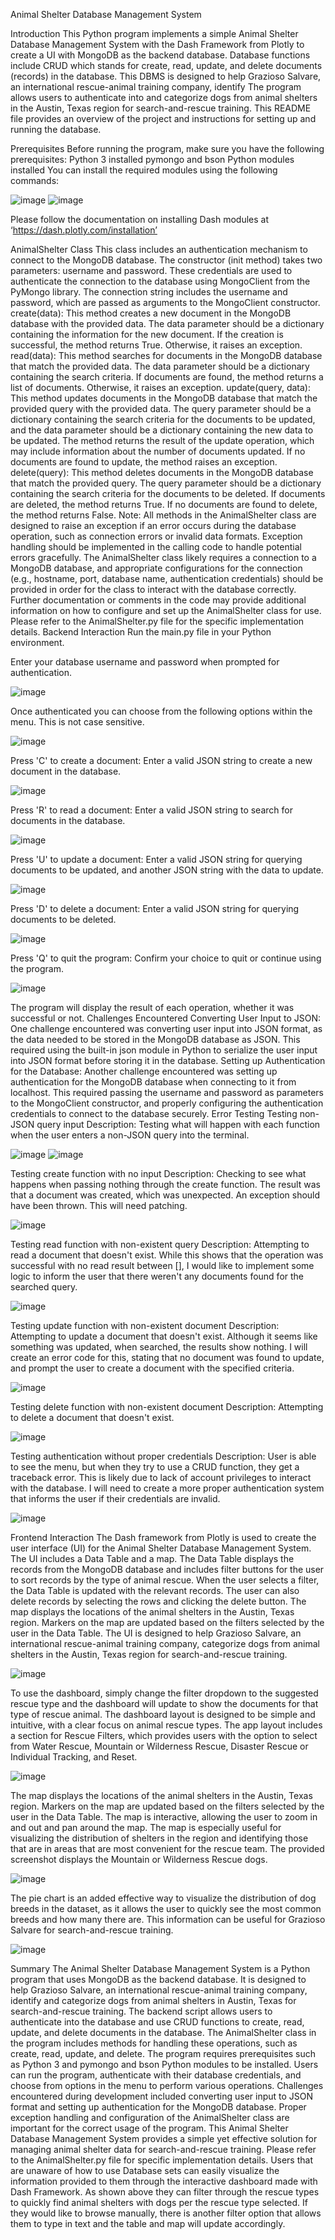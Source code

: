 Animal Shelter Database Management System

Introduction
This Python program implements a simple Animal Shelter Database Management System with the Dash Framework from Plotly to create a UI with MongoDB as the backend database. Database functions include CRUD which stands for create, read, update, and delete documents (records) in the database. This DBMS is designed to help Grazioso Salvare, an international rescue-animal training company, identify The program allows users to authenticate into and categorize dogs from animal shelters in the Austin, Texas region for search-and-rescue training. This README file provides an overview of the project and instructions for setting up and running the database.

Prerequisites
Before running the program, make sure you have the following prerequisites:
Python 3 installed
pymongo and bson Python modules installed
You can install the required modules using the following commands:

 ![image](https://user-images.githubusercontent.com/103894466/233904556-a41da507-e30c-4984-9934-c20d649c0474.png)
![image](https://user-images.githubusercontent.com/103894466/233904629-f75798b3-9d17-46bd-9793-fc410a4720f7.png)

 
Please follow the documentation on installing Dash modules at ‘https://dash.plotly.com/installation’ 

AnimalShelter Class
This class includes an authentication mechanism to connect to the MongoDB database. The constructor (init method) takes two parameters: username and password. These credentials are used to authenticate the connection to the database using MongoClient from the PyMongo library. The connection string includes the username and password, which are passed as arguments to the MongoClient constructor.
create(data): This method creates a new document in the MongoDB database with the provided data. The data parameter should be a dictionary containing the information for the new document. If the creation is successful, the method returns True. Otherwise, it raises an exception.
read(data): This method searches for documents in the MongoDB database that match the provided data. The data parameter should be a dictionary containing the search criteria. If documents are found, the method returns a list of documents. Otherwise, it raises an exception.
update(query, data): This method updates documents in the MongoDB database that match the provided query with the provided data. The query parameter should be a dictionary containing the search criteria for the documents to be updated, and the data parameter should be a dictionary containing the new data to be updated. The method returns the result of the update operation, which may include information about the number of documents updated. If no documents are found to update, the method raises an exception.
delete(query): This method deletes documents in the MongoDB database that match the provided query. The query parameter should be a dictionary containing the search criteria for the documents to be deleted. If documents are deleted, the method returns True. If no documents are found to delete, the method returns False. 
Note: All methods in the AnimalShelter class are designed to raise an exception if an error occurs during the database operation, such as connection errors or invalid data formats. Exception handling should be implemented in the calling code to handle potential errors gracefully. The AnimalShelter class likely requires a connection to a MongoDB database, and appropriate configurations for the connection (e.g., hostname, port, database name, authentication credentials) should be provided in order for the class to interact with the database correctly. Further documentation or comments in the code may provide additional information on how to configure and set up the AnimalShelter class for use. Please refer to the AnimalShelter.py file for the specific implementation details.
Backend Interaction
Run the main.py file in your Python environment.


Enter your database username and password when prompted for authentication.
 
 ![image](https://user-images.githubusercontent.com/103894466/233904777-ca488274-eb4a-47a7-bef2-97e93e64b06d.png)


Once authenticated you can choose from the following options within the menu. This is not case sensitive. 

![image](https://user-images.githubusercontent.com/103894466/233904797-5b43f05a-c57a-4fe5-b4f7-8518aca9720a.png)


Press 'C' to create a document: Enter a valid JSON string to create a new document in the database.

![image](https://user-images.githubusercontent.com/103894466/233904813-c3840470-88e4-4e48-be69-f0d44fc66756.png)


Press 'R' to read a document: Enter a valid JSON string to search for documents in the database.
 
 ![image](https://user-images.githubusercontent.com/103894466/233904860-75f8d5f9-5352-43a8-a950-c679e0a4d416.png)


Press 'U' to update a document: Enter a valid JSON string for querying documents to be updated, and another JSON string with the data to update.
 
![image](https://user-images.githubusercontent.com/103894466/233905020-863a07b3-8c70-4bc9-b404-16a3d270d41a.png)


Press 'D' to delete a document: Enter a valid JSON string for querying documents to be deleted.

![image](https://user-images.githubusercontent.com/103894466/233905037-b10970c7-26f2-4659-9836-2c141b8870cf.png)
 

Press 'Q' to quit the program: Confirm your choice to quit or continue using the program.
 
 ![image](https://user-images.githubusercontent.com/103894466/233904933-52e97c40-e99a-4ec7-b2dc-4634b61b29df.png)


The program will display the result of each operation, whether it was successful or not.
Challenges Encountered
Converting User Input to JSON: One challenge encountered was converting user input into JSON format, as the data needed to be stored in the MongoDB database as JSON. This required using the built-in json module in Python to serialize the user input into JSON format before storing it in the database.
Setting up Authentication for the Database: Another challenge encountered was setting up authentication for the MongoDB database when connecting to it from localhost. This required passing the username and password as parameters to the MongoClient constructor, and properly configuring the authentication credentials to connect to the database securely.
Error Testing
Testing non-JSON query input
Description: Testing what will happen with each function when the user enters a non-JSON query into the terminal.
 
![image](https://user-images.githubusercontent.com/103894466/233905147-1b866cb6-9d3a-47af-b977-d8fb592e9125.png)
![image](https://user-images.githubusercontent.com/103894466/233905164-c00033c2-b213-419f-87d0-f93de642ba1b.png)


Testing create function with no input
Description: Checking to see what happens when passing nothing through the create function. The result was that a document was created, which was unexpected. An exception should have been thrown. This will need patching.

![image](https://user-images.githubusercontent.com/103894466/233905229-08727b71-fb38-4078-bf24-c86adb9cbe76.png)

 
Testing read function with non-existent query
Description: Attempting to read a document that doesn't exist. While this shows that the operation was successful with no read result between [], I would like to implement some logic to inform the user that there weren't any documents found for the searched query.
 
 ![image](https://user-images.githubusercontent.com/103894466/233905264-fc492378-38c3-47ef-a692-e3d22c94605c.png)


Testing update function with non-existent document
Description: Attempting to update a document that doesn't exist. Although it seems like something was updated, when searched, the results show nothing. I will create an error code for this, stating that no document was found to update, and prompt the user to create a document with the specified criteria.
 
 ![image](https://user-images.githubusercontent.com/103894466/233905286-e19e1065-0155-4efb-9c98-34e7b3a2d503.png)

Testing delete function with non-existent document
Description: Attempting to delete a document that doesn't exist.
 
 ![image](https://user-images.githubusercontent.com/103894466/233905332-3c2aa7a1-8309-4939-bfec-9e11c69b620b.png)


Testing authentication without proper credentials
Description: User is able to see the menu, but when they try to use a CRUD function, they get a traceback error. This is likely due to lack of account privileges to interact with the database. I will need to create a more proper authentication system that informs the user if their credentials are invalid.
 
 ![image](https://user-images.githubusercontent.com/103894466/233905365-ac20da96-76f0-492c-8035-dfa8784e18f1.png)


Frontend Interaction
	The Dash framework from Plotly is used to create the user interface (UI) for the Animal Shelter Database Management System. The UI includes a Data Table and a map. The Data Table displays the records from the MongoDB database and includes filter buttons for the user to sort records by the type of animal rescue. When the user selects a filter, the Data Table is updated with the relevant records. The user can also delete records by selecting the rows and clicking the delete button. The map displays the locations of the animal shelters in the Austin, Texas region. Markers on the map are updated based on the filters selected by the user in the Data Table. The UI is designed to help Grazioso Salvare, an international rescue-animal training company, categorize dogs from animal shelters in the Austin, Texas region for search-and-rescue training.
 
 ![image](https://user-images.githubusercontent.com/103894466/233905392-1ffaef23-1f7a-42f9-aa45-cadcb309b22d.png)


To use the dashboard, simply change the filter dropdown to the suggested rescue type and the dashboard will update to show the documents for that type of rescue animal. 
The dashboard layout is designed to be simple and intuitive, with a clear focus on animal rescue types.  The app layout includes a section for Rescue Filters, which provides users with the option to select from Water Rescue, Mountain or Wilderness Rescue, Disaster Rescue or Individual Tracking, and Reset.
 
![image](https://user-images.githubusercontent.com/103894466/233905500-2e5561ec-860a-4286-abe4-d40631329525.png)

The map displays the locations of the animal shelters in the Austin, Texas region. Markers on the map are updated based on the filters selected by the user in the Data Table. The map is interactive, allowing the user to zoom in and out and pan around the map. The map is especially useful for visualizing the distribution of shelters in the region and identifying those that are in areas that are most convenient for the rescue team.
The provided screenshot displays the Mountain or Wilderness Rescue dogs.
 
![image](https://user-images.githubusercontent.com/103894466/233905572-4b2bc6e4-8dd0-4450-b018-c37c5ea8f758.png)


The pie chart is an added effective way to visualize the distribution of dog breeds in the dataset, as it allows the user to quickly see the most common breeds and how many there are. This information can be useful for Grazioso Salvare for search-and-rescue training.
 
 ![image](https://user-images.githubusercontent.com/103894466/233905611-0802afd6-b9a1-4801-b697-a2a4cb028d60.png)

Summary
The Animal Shelter Database Management System is a Python program that uses MongoDB as the backend database. It is designed to help Grazioso Salvare, an international rescue-animal training company, identify and categorize dogs from animal shelters in Austin, Texas for search-and-rescue training. The backend script allows users to authenticate into the database and use CRUD functions to create, read, update, and delete documents in the database. The AnimalShelter class in the program includes methods for handling these operations, such as create, read, update, and delete. The program requires prerequisites such as Python 3 and pymongo and bson Python modules to be installed. Users can run the program, authenticate with their database credentials, and choose from options in the menu to perform various operations. Challenges encountered during development included converting user input to JSON format and setting up authentication for the MongoDB database. Proper exception handling and configuration of the AnimalShelter class are important for the correct usage of the program. This Animal Shelter Database Management System provides a simple yet effective solution for managing animal shelter data for search-and-rescue training. Please refer to the AnimalShelter.py file for specific implementation details.
	Users that are unaware of how to use Database sets can easily visualize the information provided to them through the interactive dashboard made with Dash Framework. As shown above they can filter through the rescue types to quickly find animal shelters with dogs per the rescue type selected. If they would like to browse manually, there is another filter option that allows them to type in text and the table and map will update accordingly.  

